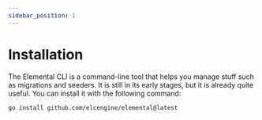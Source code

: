 ```yaml
---
sidebar_position: 1
---
```


# Installation

The Elemental CLI is a command-line tool that helps you manage stuff such as migrations and seeders. It is still in its early stages, but it is already quite useful. You can install it with the following command:

```bash
go install github.com/elcengine/elemental@latest
```